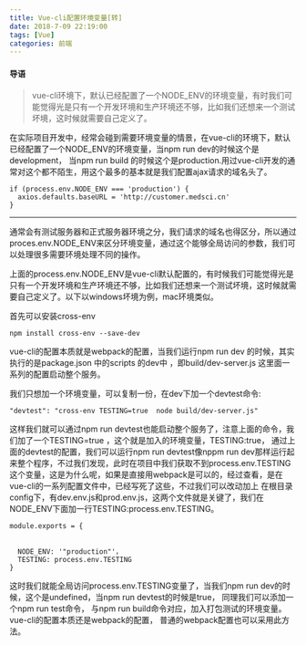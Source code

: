 ```yaml
---
title: Vue-cli配置环境变量[转]
date: 2018-7-09 22:19:00
tags: [Vue]
categories: 前端
---
```


#### 导语
> vue-cli环境下，默认已经配置了一个NODE_ENV的环境变量，有时我们可能觉得光是只有一个开发环境和生产环境还不够，比如我们还想来一个测试坏境，这时候就需要自己定义了。

<!--more-->
在实际项目开发中，经常会碰到需要环境变量的情景，在vue-cli的环境下，默认已经配置了一个NODE_ENV的环境变量，当npm run dev的时候这个是development， 当npm run build 的时候这个是production.用过vue-cli开发的通常对这个都不陌生，用这个最多的基本就是我们配置ajax请求的域名头了。

```
if (process.env.NODE_ENV === 'production') {
  axios.defaults.baseURL = 'http://customer.medsci.cn'
}
```

***
通常会有测试服务器和正式服务器环境之分，我们请求的域名也得区分，所以通过proces.env.NODE_ENV来区分环境变量，通过这个能够全局访问的参数，我们可以处理很多需要环境处理不同的操作。

上面的process.env.NODE_ENV是vue-cli默认配置的，有时候我们可能觉得光是只有一个开发环境和生产环境还不够，比如我们还想来一个测试坏境，这时候就需要自己定义了。以下以windows坏境为例，mac环境类似。

首先可以安装cross-env

```
npm install cross-env --save-dev
```

vue-cli的配置本质就是webpack的配置，当我们运行npm run dev 的时候，其实执行的是package.json 中的scripts 的dev中 ，即build/dev-server.js 这里面一系列的配置启动整个服务。

我们只想加一个环境变量，可以复制一份，在dev下加一个devtest命令:

```
"devtest": "cross-env TESTING=true  node build/dev-server.js"
```

这样我们就可以通过npm run devtest也能启动整个服务了，注意上面的命令，我们加了一个TESTING=true ，这个就是加入的环境变量，TESTING:true， 通过上面的devtest的配置，我们可以运行npm run devtest像nppm run dev那样运行起来整个程序，不过我们发现，此时在项目中我们获取不到process.env.TESTING这个变量，这是为什么呢，如果是直接用webpack是可以的，经过查看，是在vue-cli的一系列配置文件中，已经写死了这些，不过我们可以改动加上
在根目录 config下，有dev.env.js和prod.env.js，这两个文件就是关键了，我们在NODE_ENV下面加一行TESTING:process.env.TESTING。

```
module.exports = {


  NODE_ENV: '"production"'，
  TESTING: process.env.TESTING
}
```

这时我们就能全局访问process.env.TESTING变量了，当我们npm run dev的时候，这个是undefined，当npm run devtest的时候是true， 同理我们可以添加一个npm run test命令， 与npm run build命令对应，加入打包测试的环境变量。
vue-cli的配置本质还是webpack的配置， 普通的webpack配置也可以采用此方法。



